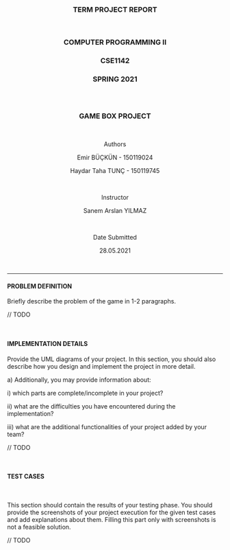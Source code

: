 <h3 align="center">TERM PROJECT REPORT</h3><br/>

<h3 align="center">COMPUTER PROGRAMMING II</h3>
<h3 align="center">CSE1142</h3>
<h3 align="center">SPRING 2021<h3/><br/>

<h3 align="center">GAME BOX PROJECT</h3><br/>

<p align="center">Authors</p>
<p align="center">Emir BÜÇKÜN - 150119024</p>
<p align="center">Haydar Taha TUNÇ - 150119745</p><br/>

<p align="center">Instructor</p>
<p align="center">Sanem Arslan YILMAZ</p><br/>

<p align="center">Date Submitted</p>
<p align="center">28.05.2021<p/><br/>
<hr/>
<h4>PROBLEM DEFINITION</h4>

Briefly describe the problem of the game in 1-2 paragraphs.

// TODO

<br/><h4>IMPLEMENTATION DETAILS</h4>

Provide the UML diagrams of your project. In this section, you should also describe how you design and implement the project in more detail.

a) Additionally, you may provide information about:

i) which parts are complete/incomplete in your project?

ii) what are the difficulties you have encountered during the implementation?

iii) what are the additional functionalities of your project added by your team?

// TODO

<br/><h4>TEST CASES</h4><br/>

This section should contain the results of your testing phase. You should provide the screenshots of your project execution for the given test cases and add explanations about them. Filling this part only with screenshots is not a feasible solution.

// TODO
